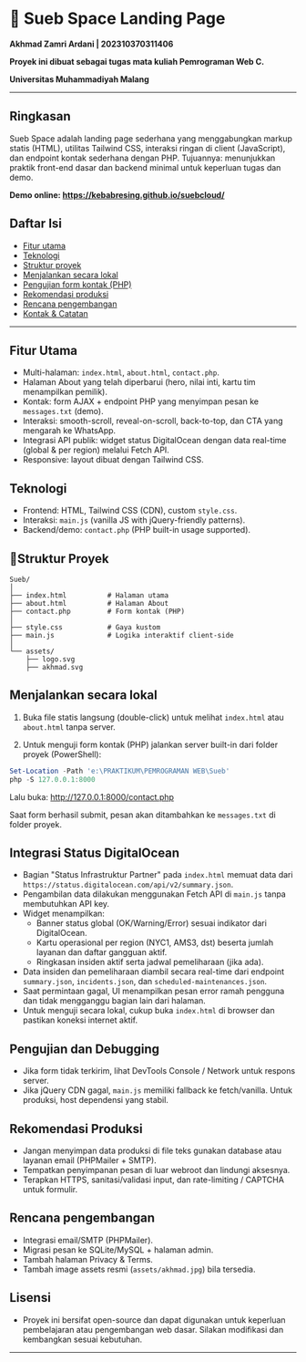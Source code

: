 #  🌌 Sueb Space  Landing Page

**Akhmad Zamri Ardani | 202310370311406**

**Proyek ini dibuat sebagai tugas mata kuliah Pemrograman Web C.**

**Universitas Muhammadiyah Malang**

---

## Ringkasan
Sueb Space adalah landing page sederhana yang menggabungkan markup statis (HTML), utilitas Tailwind CSS, interaksi ringan di client (JavaScript), dan endpoint kontak sederhana dengan PHP. Tujuannya: menunjukkan praktik front-end dasar dan backend minimal untuk keperluan tugas dan demo.

**Demo online: https://kebabresing.github.io/suebcloud/**


## Daftar Isi
- [Fitur utama](#fitur-utama)
- [Teknologi](#teknologi)
- [Struktur proyek](#struktur-proyek)
- [Menjalankan secara lokal](#menjalankan-secara-lokal)
- [Pengujian form kontak (PHP)](#pengujian-form-kontak-php)
- [Rekomendasi produksi](#rekomendasi-produksi)
- [Rencana pengembangan](#rencana-pengembangan)
- [Kontak & Catatan](#kontak--catatan)

---

## Fitur Utama
- Multi-halaman: `index.html`, `about.html`, `contact.php`.
- Halaman About yang telah diperbarui (hero, nilai inti, kartu tim  menampilkan pemilik).
- Kontak: form AJAX + endpoint PHP yang menyimpan pesan ke `messages.txt` (demo).
- Interaksi: smooth-scroll, reveal-on-scroll, back-to-top, dan CTA yang mengarah ke WhatsApp.
- Integrasi API publik: widget status DigitalOcean dengan data real-time (global & per region) melalui Fetch API.
- Responsive: layout dibuat dengan Tailwind CSS.

## Teknologi
- Frontend: HTML, Tailwind CSS (CDN), custom `style.css`.
- Interaksi: `main.js` (vanilla JS with jQuery-friendly patterns).
- Backend/demo: `contact.php` (PHP built-in usage supported).

## 📁Struktur Proyek
```
Sueb/
│
├── index.html          # Halaman utama
├── about.html          # Halaman About
├── contact.php         # Form kontak (PHP)
│
├── style.css           # Gaya kustom
├── main.js             # Logika interaktif client-side
│
└── assets/
    ├── logo.svg
    ├── akhmad.svg
```

## Menjalankan secara lokal
1. Buka file statis langsung (double-click) untuk melihat `index.html` atau `about.html` tanpa server.

2. Untuk menguji form kontak (PHP) jalankan server built-in dari folder proyek (PowerShell):

```powershell
Set-Location -Path 'e:\PRAKTIKUM\PEMROGRAMAN WEB\Sueb'
php -S 127.0.0.1:8000
```

Lalu buka: http://127.0.0.1:8000/contact.php

Saat form berhasil submit, pesan akan ditambahkan ke `messages.txt` di folder proyek.

## Integrasi Status DigitalOcean
- Bagian "Status Infrastruktur Partner" pada `index.html` memuat data dari `https://status.digitalocean.com/api/v2/summary.json`.
- Pengambilan data dilakukan menggunakan Fetch API di `main.js` tanpa membutuhkan API key.
- Widget menampilkan:
    - Banner status global (OK/Warning/Error) sesuai indikator dari DigitalOcean.
    - Kartu operasional per region (NYC1, AMS3, dst) beserta jumlah layanan dan daftar gangguan aktif.
    - Ringkasan insiden aktif serta jadwal pemeliharaan (jika ada).
- Data insiden dan pemeliharaan diambil secara real-time dari endpoint `summary.json`, `incidents.json`, dan `scheduled-maintenances.json`.
- Saat permintaan gagal, UI menampilkan pesan error ramah pengguna dan tidak mengganggu bagian lain dari halaman.
- Untuk menguji secara lokal, cukup buka `index.html` di browser dan pastikan koneksi internet aktif.

## Pengujian dan Debugging
- Jika form tidak terkirim, lihat DevTools  Console / Network untuk respons server.
- Jika jQuery CDN gagal, `main.js` memiliki fallback ke fetch/vanilla. Untuk produksi, host dependensi yang stabil.

## Rekomendasi Produksi
- Jangan menyimpan data produksi di file teks  gunakan database atau layanan email (PHPMailer + SMTP).
- Tempatkan penyimpanan pesan di luar webroot dan lindungi aksesnya.
- Terapkan HTTPS, sanitasi/validasi input, dan rate-limiting / CAPTCHA untuk formulir.

## Rencana pengembangan
- Integrasi email/SMTP (PHPMailer).
- Migrasi pesan ke SQLite/MySQL + halaman admin.
- Tambah halaman Privacy & Terms.
- Tambah image assets resmi (`assets/akhmad.jpg`) bila tersedia.

## Lisensi
- Proyek ini bersifat open-source dan dapat digunakan untuk keperluan pembelajaran atau pengembangan web dasar.
Silakan modifikasi dan kembangkan sesuai kebutuhan.

---
